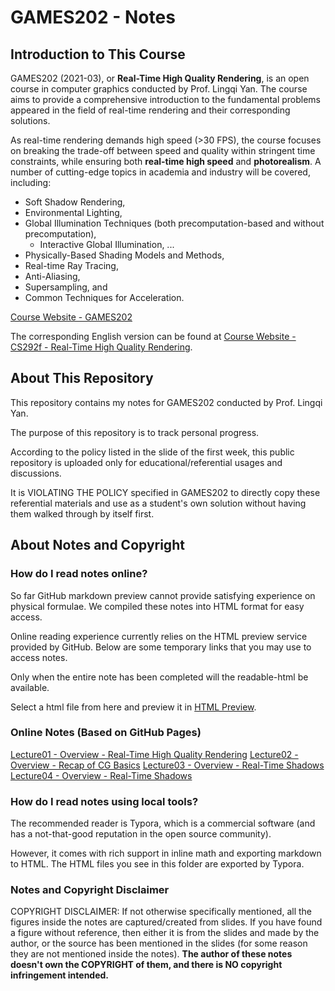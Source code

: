 # GAMES202 - Notes

## Introduction to This Course

GAMES202 (2021-03), or **Real-Time High Quality Rendering**, is an open course in computer graphics conducted by Prof. Lingqi Yan. The course aims to provide a comprehensive introduction to the fundamental problems appeared in the field of real-time rendering and their corresponding solutions. 

As real-time rendering demands high speed (>30 FPS), the course focuses on breaking the trade-off between speed and quality within stringent time constraints, while ensuring both **real-time high speed** and **photorealism**. A number of cutting-edge topics in academia and industry will be covered, including:

- Soft Shadow Rendering, 
- Environmental Lighting, 
- Global Illumination Techniques (both precomputation-based and without precomputation), 
  - Interactive Global Illumination, ...
- Physically-Based Shading Models and Methods, 
- Real-time Ray Tracing, 
- Anti-Aliasing, 
- Supersampling, and 
- Common Techniques for Acceleration.

[Course Website - GAMES202](https://sites.cs.ucsb.edu/~lingqi/teaching/games202.html)

The corresponding English version can be found at [Course Website - CS292f - Real-Time High Quality Rendering](https://sites.cs.ucsb.edu/~lingqi/teaching/cs292f.html).

## About This Repository

This repository contains my notes for GAMES202 conducted by Prof. Lingqi Yan. 

The purpose of this repository is to track personal progress.

According to the policy listed in the slide of the first week, this public repository is uploaded only for educational/referential usages and discussions.

It is VIOLATING THE POLICY specified in GAMES202 to directly copy these referential materials and use as a student's own solution without having them walked through by itself first. 

## About Notes and Copyright

### How do I read notes online?

So far GitHub markdown preview cannot provide satisfying experience on physical formulae. We compiled these notes into HTML format for easy access.

Online reading experience currently relies on the HTML preview service provided by GitHub. Below are some temporary links that you may use to access notes.

Only when the entire note has been completed will the readable-html be available.

Select a html file from here and preview it in [HTML Preview](https://htmlpreview.github.io).
### Online Notes (Based on GitHub Pages)

[Lecture01 - Overview - Real-Time High Quality Rendering](./readable-html/Lecture01.html)
[Lecture02 - Overview - Recap of CG Basics](./readable-html/Lecture02.html)
[Lecture03 - Overview - Real-Time Shadows](./readable-html/Lecture03.html)
[Lecture04 - Overview - Real-Time Shadows](./readable-html/Lecture04.html)

### How do I read notes using local tools?

The recommended reader is Typora, which is a commercial software (and has a not-that-good reputation in the open source community). 

However, it comes with rich support in inline math and exporting markdown to HTML. The HTML files you see in this folder are exported by Typora.


### Notes and Copyright Disclaimer

COPYRIGHT DISCLAIMER: If not otherwise specifically mentioned, all the figures inside the notes are captured/created from slides. If you have found a figure without reference, then either it is from the slides and made by the author, or the source has been mentioned in the slides (for some reason they are not mentioned inside the notes). **The author of these notes doesn't own the COPYRIGHT of them, and there is NO copyright infringement intended.**

